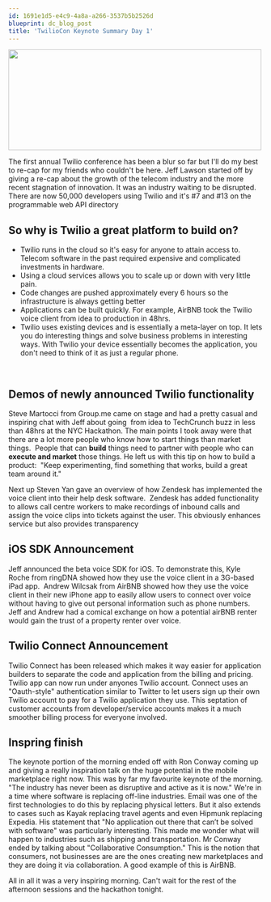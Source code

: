```yaml
---
id: 1691e1d5-e4c9-4a8a-a266-3537b5b2526d
blueprint: dc_blog_post
title: 'TwilioCon Keynote Summary Day 1'
---
```

<a href="/images/dc_blog_posts/2011/09/twiliocon-keynote-summary-day-1/panel/" rel="attachment wp-att-387"><img class="alignnone size-full wp-image-387" title="panel" src="/images/dc_blog_posts/2011/09/panel.jpg" alt="" width="500" height="199" /></a>

The first annual Twilio conference has been a blur so far but I'll do my best to re-cap for my friends who couldn't be here. Jeff Lawson started off by giving a re-cap about the growth of the telecom industry and the more recent stagnation of innovation. It was an industry waiting to be disrupted. There are now 50,000 developers using Twilio and it's #7 and #13 on the programmable web API directory
<h2>So why is Twilio a great platform to build on?</h2>
<ul>
	<li>Twilio runs in the cloud so it's easy for anyone to attain access to. Telecom software in the past required expensive and complicated investments in hardware.</li>
	<li>Using a cloud services allows you to scale up or down with very little pain.</li>
	<li>Code changes are pushed approximately every 6 hours so the infrastructure is always getting better</li>
	<li>Applications can be built quickly. For example, AirBNB took the Twilio voice client from idea to production in 48hrs.</li>
	<li>Twilio uses existing devices and is essentially a meta-layer on top. It lets you do interesting things and solve business problems in interesting ways. With Twilio your device essentially becomes the application, you don't need to think of it as just a regular phone.</li>
</ul>
&nbsp;
<h2>Demos of newly announced Twilio functionality</h2>
Steve Martocci from Group.me came on stage and had a pretty casual and inspiring chat with Jeff about going  from idea to TechCrunch buzz in less than 48hrs at the NYC Hackathon. The main points I took away were that there are a lot more people who know how to start things than market things.  People that can <strong>build</strong> things need to partner with people who can <strong>execute and market</strong> those things. He left us with this tip on how to build a product:  "Keep experimenting, find something that works, build a great team around it."

Next up Steven Yan gave an overview of how Zendesk has implemented the voice client into their help desk software.  Zendesk has added functionality to allows call centre workers to make recordings of inbound calls and assign the voice clips into tickets against the user. This obviously enhances service but also provides transparency
<h2>iOS SDK Announcement</h2>
Jeff announced the beta voice SDK for iOS. To demonstrate this, Kyle Roche from ringDNA showed how they use the voice client in a 3G-based iPad app.  Andrew Wilcsak from AirBNB showed how they use the voice client in their new iPhone app to easily allow users to connect over voice without having to give out personal information such as phone numbers. Jeff and Andrew had a comical exchange on how a potential airBNB renter would gain the trust of a property renter over voice.
<h2>Twilio Connect Announcement</h2>
Twilio Connect has been released which makes it way easier for application builders to separate the code and application from the billing and pricing. Twilio app can now run under anyones Twilio account. Connect uses an "Oauth-style" authentication similar to Twitter to let users sign up their own Twilio account to pay for a Twilio application they use. This septation of customer accounts from developer/service accounts makes it a much smoother billing process for everyone involved.
<h2>Inspring finish</h2>
The keynote portion of the morning ended off with Ron Conway coming up and giving a really inspiration talk on the huge potential in the mobile marketplace right now. This was by far my favourite keynote of the morning. "The industry has never been as disruptive and active as it is now." We're in a time where software is replacing off-line industries. Email was one of the first technologies to do this by replacing physical letters. But it also extends to cases such as Kayak replacing travel agents and even Hipmunk replacing Expedia. His statement that "No application out there that can’t be solved with software" was particularly interesting. This made me wonder what will happen to industries such as shipping and transportation. Mr Conway ended by talking about "Collaborative Consumption." This is the notion that consumers, not businesses are are the ones creating new marketplaces and they are doing it via collaboration. A good example of this is AirBNB.

All in all it was a very inspiring morning. Can't wait for the rest of the afternoon sessions and the hackathon tonight.